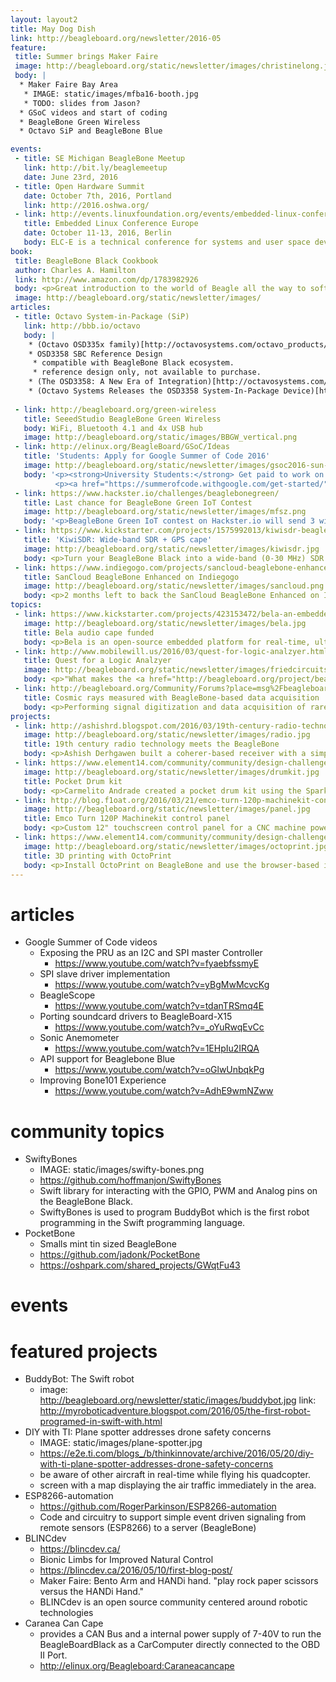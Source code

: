 ```yaml
---
layout: layout2
title: May Dog Dish
link: http://beagleboard.org/newsletter/2016-05
feature:
 title: Summer brings Maker Faire 
 image: http://beagleboard.org/static/newsletter/images/christinelong.jpg
 body: |
  * Maker Faire Bay Area
   * IMAGE: static/images/mfba16-booth.jpg
   * TODO: slides from Jason?
  * GSoC videos and start of coding
  * BeagleBone Green Wireless
  * Octavo SiP and BeagleBone Blue

events:
 - title: SE Michigan BeagleBone Meetup
   link: http://bit.ly/beaglemeetup
   date: June 23rd, 2016
 - title: Open Hardware Summit
   date: October 7th, 2016, Portland
   link: http://2016.oshwa.org/
 - link: http://events.linuxfoundation.org/events/embedded-linux-conference-europe 
   title: Embedded Linux Conference Europe
   date: October 11-13, 2016, Berlin
   body: ELC-E is a technical conference for systems and user space developers in the embedded space.
book:
 title: BeagleBone Black Cookbook
 author: Charles A. Hamilton
 link: http://www.amazon.com/dp/1783982926
 body: <p>Great introduction to the world of Beagle all the way to software defined radio, computer vision and car monitoring</p>
 image: http://beagleboard.org/static/newsletter/images/
articles:
 - title: Octavo System-in-Package (SiP)
   link: http://bbb.io/octavo
   body: |
    * (Octavo OSD335x family)[http://octavosystems.com/octavo_products/osd335x/] 
    * OSD3358 SBC Reference Design
     * compatible with BeagleBone Black ecosystem.
     * reference design only, not available to purchase.
    * (The OSD3358: A New Era of Integration)[http://octavosystems.com/2016/05/09/osd3358-new-era-integration/]
    * (Octavo Systems Releases the OSD3358 System-In-Package Device)[http://octavosystems.com/2016/05/09/octavo-systems-releases-osd3358-system-package-device/]
  
 - link: http://beagleboard.org/green-wireless
   title: SeeedStudio BeagleBone Green Wireless
   body: WiFi, Bluetooth 4.1 and 4x USB hub
   image: http://beagleboard.org/static/images/BBGW_vertical.png
 - link: http://elinux.org/BeagleBoard/GSoC/Ideas
   title: 'Students: Apply for Google Summer of Code 2016'
   image: http://beagleboard.org/static/newsletter/images/gsoc2016-sun-alpha-97x97.png
   body: '<p><strong>University Students:</strong> Get paid to work on Open Source this Summer with BeagleBoard.org mentors.</p>
          <p><a href="https://summerofcode.withgoogle.com/get-started/"><strong>Apply by Friday, March 25th! »</strong></a></p>'
 - link: https://www.hackster.io/challenges/beaglebonegreen/
   title: Last chance for BeagleBone Green IoT Contest
   image: http://beagleboard.org/static/newsletter/images/mfsz.png
   body: '<p>BeagleBone Green IoT contest on Hackster.io will send 3 winners to Maker Faire Shenzhen. <strong><a href="https://www.hackster.io/challenges/beaglebonegreen/projects">Project submission</a> deadline is Thursday, March 31st</strong>.</p>'
 - link: https://www.kickstarter.com/projects/1575992013/kiwisdr-beaglebone-software-defined-radio-sdr-with
   title: 'KiwiSDR: Wide-band SDR + GPS cape'
   image: http://beagleboard.org/static/newsletter/images/kiwisdr.jpg
   body: <p>Turn your BeagleBone Black into a wide-band (0-30 MHz) SDR with a multi-user web interface. Includes a software-defined GPS receiver.</p>
 - link: https://www.indiegogo.com/projects/sancloud-beaglebone-enhanced
   title: SanCloud BeagleBone Enhanced on Indiegogo
   image: http://beagleboard.org/static/newsletter/images/sancloud.png
   body: <p>2 months left to back the SanCloud BeagleBone Enhanced on Indiegogo. 1GB RAM &amp; Gigabit Ethernet. Optional WiFi/BT &amp; sensors.</p>
topics:
 - link: https://www.kickstarter.com/projects/423153472/bela-an-embedded-platform-for-low-latency-interact/updates
   image: http://beagleboard.org/static/newsletter/images/bela.jpg
   title: Bela audio cape funded
   body: <p>Bela is an open-source embedded platform for real-time, ultra-low-latency audio and sensor processing on the BeagleBone.</p>
 - link: http://www.mobilewill.us/2016/03/quest-for-logic-analzyer.html
   title: Quest for a Logic Analzyer
   image: http://beagleboard.org/static/newsletter/images/friedcircuits-beaglelogic.jpg
   body: <p>"What makes the <a href="http://beagleboard.org/project/beaglelogic/">BeagleLogic</a> special is it uses the BeagleBone PRUs [..] This is one thing that sets the BeagleBone apart from other SBCs."</p>
 - link: http://beagleboard.org/Community/Forums?place=msg%2Fbeagleboard%2FTSSBH1YLV8U%2FFo3NHNa0AQAJ
   title: Cosmic rays measured with BeagleBone-based data acquisition
   body: <p>Performing signal digitization and data acquisition of rare decay events. The instrument is using the BeagleBone Black with stacked ADC+FPGA board</p>
projects:
 - link: http://ashishrd.blogspot.com/2016/03/19th-century-radio-technology-meets_20.html
   image: http://beagleboard.org/static/newsletter/images/radio.jpg
   title: 19th century radio technology meets the BeagleBone
   body: <p>Ashish Derhgawen built a coherer-based receiver with a simple decoherer mechanism connected it to a Beaglebone to decode the received signals</p>
 - link: https://www.element14.com/community/community/design-challenges/musictech/blog/2016/03/21/pocket-version-of-drum-kit
   image: http://beagleboard.org/static/newsletter/images/drumkit.jpg
   title: Pocket Drum kit
   body: <p>Carmelito Andrade created a pocket drum kit using the SparkFun capacitive touch keypad and the BeagleBone Black</p>
 - link: http://blog.f1oat.org/2016/03/21/emco-turn-120p-machinekit-control-panel/
   image: http://beagleboard.org/static/newsletter/images/panel.jpg
   title: Emco Turn 120P Machinekit control panel
   body: <p>Custom 12" touchscreen control panel for a CNC machine powered the BeagleBone Black running MachineKit (a fork of LinuxCNC).</p>
 - link: https://www.element14.com/community/community/design-challenges/musictech/blog/2016/03/16/controlling-your-3d-printer-with-beaglebone-and-octoprint
   image: http://beagleboard.org/static/newsletter/images/octoprint.jpg
   title: 3D printing with OctoPrint
   body: <p>Install OctoPrint on BeagleBone and use the browser-based interface to control and monitor 3D printing</p>
---
```


# articles
* Google Summer of Code videos
   * Exposing the PRU as an I2C and SPI master Controller
      * https://www.youtube.com/watch?v=fyaebfssmyE
   * SPI slave driver implementation
      * https://www.youtube.com/watch?v=yBgMwMcvcKg
   * BeagleScope
      * https://www.youtube.com/watch?v=tdanTRSmq4E
   * Porting soundcard drivers to BeagleBoard-X15
      * https://www.youtube.com/watch?v=_oYuRwqEvCc
   * Sonic Anemometer
      * https://www.youtube.com/watch?v=1EHpIu2IRQA
   * API support for Beaglebone Blue
      * https://www.youtube.com/watch?v=oGlwUnbqkPg
   * Improving Bone101 Experience
      * https://www.youtube.com/watch?v=AdhE9wmNZww

# community topics
* SwiftyBones
   * IMAGE: static/images/swifty-bones.png 
   * https://github.com/hoffmanjon/SwiftyBones
   * Swift library for interacting with the GPIO, PWM and Analog pins on the BeagleBone Black.
   * SwiftyBones is used to program BuddyBot which is the first robot programming in the Swift programming language.
* PocketBone
   * Smalls mint tin sized BeagleBone
   * https://github.com/jadonk/PocketBone
   * https://oshpark.com/shared_projects/GWqtFu43

# events

# featured projects
* BuddyBot: The Swift robot 
   * image: http://beagleboard.org/newsletter/static/images/buddybot.jpg
     link: http://myroboticadventure.blogspot.com/2016/05/the-first-robot-programed-in-swift-with.html
* DIY with TI: Plane spotter addresses drone safety concerns
   * IMAGE: static/images/plane-spotter.jpg
   * https://e2e.ti.com/blogs_/b/thinkinnovate/archive/2016/05/20/diy-with-ti-plane-spotter-addresses-drone-safety-concerns
   * be aware of other aircraft in real-time while flying his quadcopter. 
   * screen with a map displaying the air traffic immediately in the area.
* ESP8266-automation
   * https://github.com/RogerParkinson/ESP8266-automation
   * Code and circuitry to support simple event driven signaling from remote sensors (ESP8266) to a server (BeagleBone) 
* BLINCdev
   * https://blincdev.ca/
   * Bionic Limbs for Improved Natural Control
   * https://blincdev.ca/2016/05/10/first-blog-post/
   * Maker Faire: Bento Arm and HANDi hand. "play rock paper scissors versus the HANDi Hand."
   * BLINCdev is an open source community centered around robotic technologies 
* Caranea Can Cape
   * provides a CAN Bus and a internal power supply of 7-40V to run the BeagleBoardBlack as a CarComputer directly connected to the OBD II Port. 
   * http://elinux.org/Beagleboard:Caraneacancape
